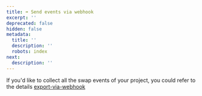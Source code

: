 ```yaml
---
title: ➡ Send events via webhook
excerpt: ''
deprecated: false
hidden: false
metadata:
  title: ''
  description: ''
  robots: index
next:
  description: ''
---
```

If you'd like to collect all the swap events of your project, you could refer to the details [export-via-webhook](export-via-webhook "mention")
